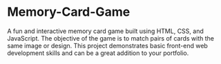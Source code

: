 # Memory-Card-Game
A fun and interactive memory card game built using HTML, CSS, and JavaScript. The objective of the game is to match pairs of cards with the same image or design. This project demonstrates basic front-end web development skills and can be a great addition to your portfolio.
